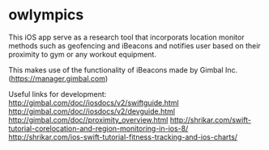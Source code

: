 # owlympics

This iOS app serve as a research tool that incorporats location monitor methods such as geofencing and iBeacons and notifies user based on their proximity to gym or any workout equipment.

This makes use of the functionality of iBeacons made by Gimbal Inc. (https://manager.gimbal.com)

Useful links for development:
http://gimbal.com/doc//iosdocs/v2/swiftguide.html
http://gimbal.com/doc//iosdocs/v2/devguide.html
http://gimbal.com/doc//proximity_overview.html
http://shrikar.com/swift-tutorial-corelocation-and-region-monitoring-in-ios-8/
http://shrikar.com/ios-swift-tutorial-fitness-tracking-and-ios-charts/
